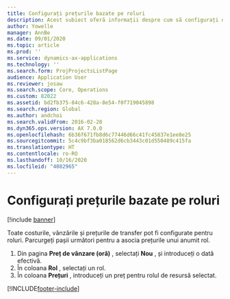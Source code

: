 ```yaml
---
title: Configurați prețurile bazate pe roluri
description: Acest subiect oferă informații despre cum să configurați dimensiunile de preț pentru roluri specifice.
author: Yowelle
manager: AnnBe
ms.date: 09/01/2020
ms.topic: article
ms.prod: ''
ms.service: dynamics-ax-applications
ms.technology: ''
ms.search.form: ProjProjectsListPage
audience: Application User
ms.reviewer: josaw
ms.search.scope: Core, Operations
ms.custom: 82022
ms.assetid: bd2fb375-84c6-428a-8e54-f0f719045898
ms.search.region: Global
ms.author: andchoi
ms.search.validFrom: 2016-02-28
ms.dyn365.ops.version: AX 7.0.0
ms.openlocfilehash: 6b36f671fb8d6c77446d66c41fc45837e1ee8e25
ms.sourcegitcommit: 5c4c9bf3ba018562d6cb3443c01d550489c415fa
ms.translationtype: HT
ms.contentlocale: ro-RO
ms.lasthandoff: 10/16/2020
ms.locfileid: "4082965"
---
```

# <a name="set-up-role-based-pricing"></a>Configurați prețurile bazate pe roluri

[!include [banner](../includes/banner.md)]

Toate costurile, vânzările și prețurile de transfer pot fi configurate pentru roluri. Parcurgeți pașii următori pentru a asocia prețurile unui anumit rol.

1. Din pagina **Preț de vânzare (oră)** , selectați **Nou** , și introduceți o dată efectivă.
2. În coloana **Rol** , selectați un rol.
3. În coloana **Prețuri** , introduceți un preț pentru rolul de resursă selectat.


[!INCLUDE[footer-include](../includes/footer-banner.md)]
